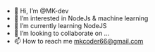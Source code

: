 - 👋 Hi, I’m @MK-dev
- 👀 I’m interested in NodeJs & machine learning
- 🌱 I’m currently learning NodeJS
- 💞️ I’m looking to collaborate on ...
- 📫 How to reach me mkcoder66@gmail.com

<!---
Mr-MK-dev/Mr-MK-dev is a ✨ special ✨ repository because its `README.md` (this file) appears on your GitHub profile.
You can click the Preview link to take a look at your changes.
--->
